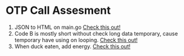 # OTP Call Assesment

1. JSON to HTML on main.go [Check this out!](https://github.com/armuh16/otpcallassesment/blob/main/assesment/assesment3.go)
2. Code B is mostly short without check long data temporary, cause temporary have using on looping. [Check this out!](https://github.com/armuh16/otpcallassesment/tree/main/assesment/assesment2.go)
3. When duck eaten, add energy. [Check this out!](https://github.com/armuh16/otpcallassesment/tree/main/assesment/assesment1.go)

